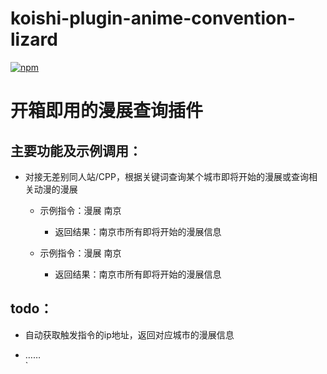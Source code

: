 # koishi-plugin-anime-convention-lizard

[![npm](https://img.shields.io/npm/v/koishi-plugin-anime-convention-lizard?style=flat-square)](https://www.npmjs.com/package/koishi-plugin-anime-convention-lizard)

# 开箱即用的漫展查询插件
## 主要功能及示例调用：
- 对接无差别同人站/CPP，根据关键词查询某个城市即将开始的漫展或查询相关动漫的漫展
  
  - 示例指令：漫展 南京
    - 返回结果：南京市所有即将开始的漫展信息

  - 示例指令：漫展 南京
    - 返回结果：南京市所有即将开始的漫展信息
  
## todo：
- 自动获取触发指令的ip地址，返回对应城市的漫展信息

- ……  
`